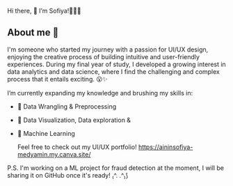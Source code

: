 Hi there, 👋 I’m Sofiya!🙆‍♀️💫

## About me 👀 
I'm someone who started my journey with a passion for UI/UX design, enjoying the creative process of building intuitive and user-friendly experiences. During my final year of study, I developed a growing interest in data analytics and data science, where I find the challenging and complex process that it entails exciting. 😮✨  

I’m currently expanding my knowledge and brushing my skills in: 
- 🌱 Data Wrangling & Preprocessing
- 🍄 Data Visualization, Data exploration  &
- 🌷 Machine Learning

  Feel free to check out my UI/UX portfolio! https://aininsofiya-medyamin.my.canva.site/

  
P.S. I'm working on a ML project for fraud detection at the moment, I will be sharing it on GitHub once it's ready! ₍^. .^₎⟆ 



<!---
sofiya-medyamin/sofiya-medyamin is a ✨ special ✨ repository because its `README.md` (this file) appears on your GitHub profile.
You can click the Preview link to take a look at your changes.
--->
